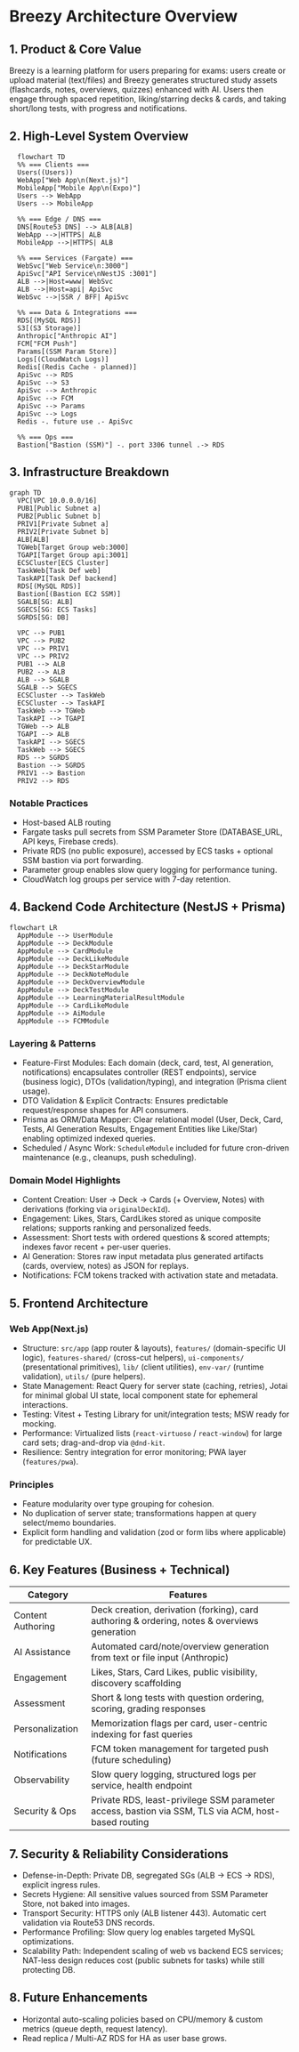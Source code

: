 # Breezy Architecture Overview

## 1. Product & Core Value

Breezy is a learning platform for users preparing for exams: users create or upload material (text/files) and Breezy generates structured study assets (flashcards, notes, overviews, quizzes) enhanced with AI. Users then engage through spaced repetition, liking/starring decks & cards, and taking short/long tests, with progress and notifications.

## 2. High-Level System Overview

```mermaid
  flowchart TD
  %% === Clients ===
  Users((Users))
  WebApp["Web App\n(Next.js)"]
  MobileApp["Mobile App\n(Expo)"]
  Users --> WebApp
  Users --> MobileApp

  %% === Edge / DNS ===
  DNS[Route53 DNS] --> ALB[ALB]
  WebApp -->|HTTPS| ALB
  MobileApp -->|HTTPS| ALB

  %% === Services (Fargate) ===
  WebSvc["Web Service\n:3000"]
  ApiSvc["API Service\nNestJS :3001"]
  ALB -->|Host=www| WebSvc
  ALB -->|Host=api| ApiSvc
  WebSvc -->|SSR / BFF| ApiSvc

  %% === Data & Integrations ===
  RDS[(MySQL RDS)]
  S3[(S3 Storage)]
  Anthropic["Anthropic AI"]
  FCM["FCM Push"]
  Params[(SSM Param Store)]
  Logs[(CloudWatch Logs)]
  Redis[(Redis Cache - planned)]
  ApiSvc --> RDS
  ApiSvc --> S3
  ApiSvc --> Anthropic
  ApiSvc --> FCM
  ApiSvc --> Params
  ApiSvc --> Logs
  Redis -. future use .- ApiSvc

  %% === Ops ===
  Bastion["Bastion (SSM)"] -. port 3306 tunnel .-> RDS

```

## 3. Infrastructure Breakdown

```mermaid
graph TD
  VPC[VPC 10.0.0.0/16]
  PUB1[Public Subnet a]
  PUB2[Public Subnet b]
  PRIV1[Private Subnet a]
  PRIV2[Private Subnet b]
  ALB[ALB]
  TGWeb[Target Group web:3000]
  TGAPI[Target Group api:3001]
  ECSCluster[ECS Cluster]
  TaskWeb[Task Def web]
  TaskAPI[Task Def backend]
  RDS[(MySQL RDS)]
  Bastion[(Bastion EC2 SSM)]
  SGALB[SG: ALB]
  SGECS[SG: ECS Tasks]
  SGRDS[SG: DB]

  VPC --> PUB1
  VPC --> PUB2
  VPC --> PRIV1
  VPC --> PRIV2
  PUB1 --> ALB
  PUB2 --> ALB
  ALB --> SGALB
  SGALB --> SGECS
  ECSCluster --> TaskWeb
  ECSCluster --> TaskAPI
  TaskWeb --> TGWeb
  TaskAPI --> TGAPI
  TGWeb --> ALB
  TGAPI --> ALB
  TaskAPI --> SGECS
  TaskWeb --> SGECS
  RDS --> SGRDS
  Bastion --> SGRDS
  PRIV1 --> Bastion
  PRIV2 --> RDS
```

### Notable Practices

- Host-based ALB routing
- Fargate tasks pull secrets from SSM Parameter Store (DATABASE_URL, API keys, Firebase creds).
- Private RDS (no public exposure), accessed by ECS tasks + optional SSM bastion via port forwarding.
- Parameter group enables slow query logging for performance tuning.
- CloudWatch log groups per service with 7-day retention.

## 4. Backend Code Architecture (NestJS + Prisma)

```mermaid
flowchart LR
  AppModule --> UserModule
  AppModule --> DeckModule
  AppModule --> CardModule
  AppModule --> DeckLikeModule
  AppModule --> DeckStarModule
  AppModule --> DeckNoteModule
  AppModule --> DeckOverviewModule
  AppModule --> DeckTestModule
  AppModule --> LearningMaterialResultModule
  AppModule --> CardLikeModule
  AppModule --> AiModule
  AppModule --> FCMModule
```

### Layering & Patterns

- Feature-First Modules: Each domain (deck, card, test, AI generation, notifications) encapsulates controller (REST endpoints), service (business logic), DTOs (validation/typing), and integration (Prisma client usage).
- DTO Validation & Explicit Contracts: Ensures predictable request/response shapes for API consumers.
- Prisma as ORM/Data Mapper: Clear relational model (User, Deck, Card, Tests, AI Generation Results, Engagement Entities like Like/Star) enabling optimized indexed queries.
- Scheduled / Async Work: `ScheduleModule` included for future cron-driven maintenance (e.g., cleanups, push scheduling).

### Domain Model Highlights

- Content Creation: User -> Deck -> Cards (+ Overview, Notes) with derivations (forking via `originalDeckId`).
- Engagement: Likes, Stars, CardLikes stored as unique composite relations; supports ranking and personalized feeds.
- Assessment: Short tests with ordered questions & scored attempts; indexes favor recent + per-user queries.
- AI Generation: Stores raw input metadata plus generated artifacts (cards, overview, notes) as JSON for replays.
- Notifications: FCM tokens tracked with activation state and metadata.

## 5. Frontend Architecture

### Web App(Next.js)

- Structure: `src/app` (app router & layouts), `features/` (domain-specific UI logic), `features-shared/` (cross-cut helpers), `ui-components/` (presentational primitives), `lib/` (client utilities), `env-var/` (runtime validation), `utils/` (pure helpers).
- State Management: React Query for server state (caching, retries), Jotai for minimal global UI state, local component state for ephemeral interactions.
- Testing: Vitest + Testing Library for unit/integration tests; MSW ready for mocking.
- Performance: Virtualized lists (`react-virtuoso` / `react-window`) for large card sets; drag-and-drop via `@dnd-kit`.
- Resilience: Sentry integration for error monitoring; PWA layer (`features/pwa`).

### Principles

- Feature modularity over type grouping for cohesion.
- No duplication of server state; transformations happen at query select/memo boundaries.
- Explicit form handling and validation (zod or form libs where applicable) for predictable UX.

## 6. Key Features (Business + Technical)

| Category          | Features                                                                                            |
| ----------------- | --------------------------------------------------------------------------------------------------- |
| Content Authoring | Deck creation, derivation (forking), card authoring & ordering, notes & overviews generation        |
| AI Assistance     | Automated card/note/overview generation from text or file input (Anthropic)                         |
| Engagement        | Likes, Stars, Card Likes, public visibility, discovery scaffolding                                  |
| Assessment        | Short & long tests with question ordering, scoring, grading responses                               |
| Personalization   | Memorization flags per card, user-centric indexing for fast queries                                 |
| Notifications     | FCM token management for targeted push (future scheduling)                                          |
| Observability     | Slow query logging, structured logs per service, health endpoint                                    |
| Security & Ops    | Private RDS, least-privilege SSM parameter access, bastion via SSM, TLS via ACM, host-based routing |

## 7. Security & Reliability Considerations

- Defense-in-Depth: Private DB, segregated SGs (ALB -> ECS -> RDS), explicit ingress rules.
- Secrets Hygiene: All sensitive values sourced from SSM Parameter Store, not baked into images.
- Transport Security: HTTPS only (ALB listener 443). Automatic cert validation via Route53 DNS records.
- Performance Profiling: Slow query log enables targeted MySQL optimizations.
- Scalability Path: Independent scaling of web vs backend ECS services; NAT-less design reduces cost (public subnets for tasks) while still protecting DB.

## 8. Future Enhancements

- Horizontal auto-scaling policies based on CPU/memory & custom metrics (queue depth, request latency).
- Read replica / Multi-AZ RDS for HA as user base grows.
